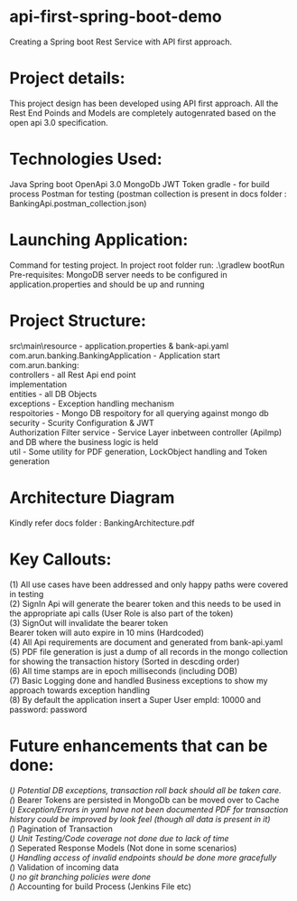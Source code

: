# api-first-spring-boot-demo
Creating a Spring boot Rest Service with API first approach. 

# Project details: #
This project design has been developed using API first approach.
All the Rest End Poinds and Models are completely autogenrated based on the open api 3.0 specification.

# Technologies Used: #
Java
Spring boot 
OpenApi 3.0 
MongoDb
JWT Token
gradle - for build process
Postman for testing (postman collection is present in docs folder : BankingApi.postman_collection.json)

# Launching Application: #
Command for testing project. In project root folder run:
.\gradlew bootRun
Pre-requisites:
MongoDB server needs to be configured in application.properties and should be up and running

# Project Structure: #
src\main\resource - application.properties & bank-api.yaml <br />
com.arun.banking.BankingApplication - Application start <br />
com.arun.banking: <br />
			controllers - all Rest Api end point<br />implementation<br />
			entities - all DB Objects<br />
			exceptions - Exception handling mechanism<br />
			respoitories - Mongo DB respoitory for all querying against mongo db<br />
			security - Scurity Configuration & JWT<br />Authorization Filter
			service - Service Layer inbetween controller (ApiImp) and DB where the business logic is held<br />
			util - Some utility for PDF generation, LockObject handling and Token generation<br />
			
# Architecture Diagram #
Kindly refer docs folder : BankingArchitecture.pdf
			
# Key Callouts: #
(1) All use cases have been addressed and only happy paths were covered in testing<br />
(2) SignIn Api will generate the bearer token and this needs to be used in the appropriate api calls (User Role is also part of the token)<br />
(3) SignOut will invalidate the bearer token<br />
Bearer token will auto expire in 10 mins (Hardcoded)<br />
(4) All Api requirements are document and generated from bank-api.yaml<br />
(5) PDF file generation is just a dump of all records in the mongo collection for showing the transaction history (Sorted in descding order)<br />
(6) All time stamps are in epoch milliseconds (including DOB)<br />
(7) Basic Logging done and handled Business exceptions to show my approach towards exception handling <br />
(8) By default the application insert a Super User empId: 10000 and password: password<br />

# Future enhancements that can be done: #
(*) Potential DB exceptions, transaction roll back should all be taken care. <br />
(*) Bearer Tokens are persisted in MongoDb can be moved over to Cache <br />
(*) Exception/Errors in yaml have not been documented
PDF for transaction history could be improved by look feel (though all data is present in it) <br />
(*) Pagination of Transaction <br />
(*) Unit Testing/Code coverage not done due to lack of time<br />
(*) Seperated Response Models (Not done in some scenarios)<br />
(*) Handling access of invalid endpoints should be done more gracefully<br />
(*) Validation of incoming data <br />
(*) no git branching policies were done <br />
(*) Accounting for build Process (Jenkins File etc)<br />
